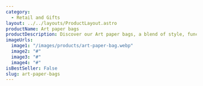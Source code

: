 ```yaml
---
category:
  - Retail and Gifts
layout: ../../layouts/ProductLayout.astro
productName: Art paper bags
productDescription: Discover our Art paper bags, a blend of style, functionality, and quality that stands out. Perfect for your everyday needs.
imageUrls:
  image1: "/images/products/art-paper-bag.webp"
  image2: "#"
  image3: "#"
  image4: "#"
isBestSeller: False
slug: art-paper-bags
---
```


